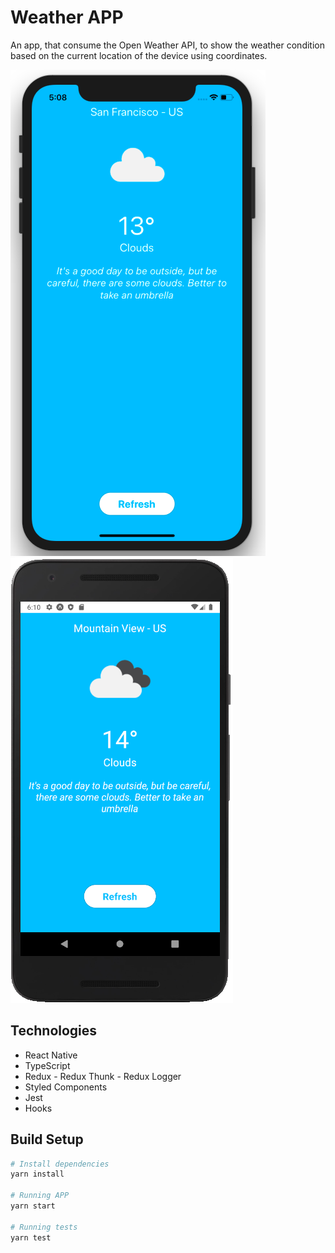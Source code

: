 # Weather APP

An app, that consume the Open Weather API, to show the weather condition based on the current location of the device using coordinates.

![alt text](https://github.com/yurisamagaia/weather/blob/master/assets/ios_image.png)
![alt text](https://github.com/yurisamagaia/weather/blob/master/assets/android_image.png)

## Technologies
- React Native
- TypeScript
- Redux - Redux Thunk - Redux Logger
- Styled Components
- Jest
- Hooks

## Build Setup

``` bash
# Install dependencies
yarn install

# Running APP
yarn start

# Running tests
yarn test
```